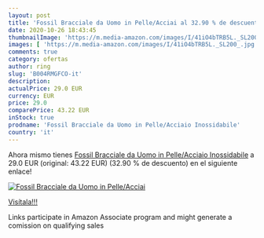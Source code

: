 ```yaml
---
layout: post
title: 'Fossil Bracciale da Uomo in Pelle/Acciai al 32.90 % de descuento'
date: 2020-10-26 18:43:45
thumbnailImage: 'https://m.media-amazon.com/images/I/41iO4bTRB5L._SL200_.jpg'
images: [ 'https://m.media-amazon.com/images/I/41iO4bTRB5L._SL200_.jpg' ]
comments: true
category: ofertas
author: ring
slug: 'B004RMGFCO-it'
description:
actualPrice: 29.0 EUR
currency: EUR
price: 29.0
comparePrice: 43.22 EUR
inStock: true
prodname: 'Fossil Bracciale da Uomo in Pelle/Acciaio Inossidabile'
country: 'it'
---
```


Ahora mismo tienes [Fossil Bracciale da Uomo in Pelle/Acciaio Inossidabile](https://www.amazon.it/dp/B004RMGFCO/?tag=tolees00-21) a 29.0 EUR (original: 43.22 EUR) (32.90 %  de descuento) en el siguiente enlace!

[![Fossil Bracciale da Uomo in Pelle/Acciai](https://m.media-amazon.com/images/I/41iO4bTRB5L._SL200_.jpg)](https://www.amazon.it/dp/B004RMGFCO/?tag=tolees00-21)

[Visítala!!!](https://www.amazon.it/dp/B004RMGFCO/?tag=tolees00-21)

Links participate in Amazon Associate program and might generate a comission on qualifying sales

